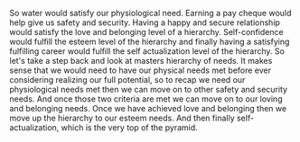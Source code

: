 So water would satisfy our physiological need. Earning a pay cheque would help
give us safety and security. Having a happy and secure relationship would
satisfy the love and belonging level of a hierarchy. Self-confidence would
fulfill the esteem level of the hierarchy and finally having a satisfying
fulfilling career would fulfill the self actualization level of the hierarchy.
So let's take a step back and look at masters hierarchy of needs. It makes
sense that we would need to have our physical needs met before ever considering
realizing our full potential, so to recap we need our physiological needs met
then we can move on to other safety and security needs. And once those two
criteria are met we can move on to our loving and belonging needs. Once we have
achieved love and belonging then we move up the hierarchy to our esteem needs.
And then finally self-actualization, which is the very top of the pyramid.
